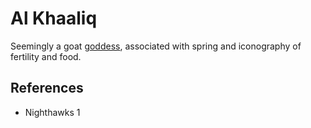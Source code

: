 # Al Khaaliq
Seemingly a goat [goddess](wiki/Culture/Gods.md), associated with spring and iconography of fertility and food.

## References
- Nighthawks 1
